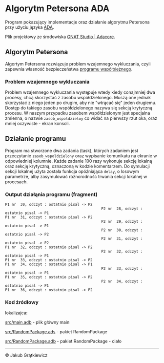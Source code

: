 # Algorytm Petersona ADA
Program pokazujący implementacje oraz działanie algorytmu Petersona przy użyciu języka [ADA](https://pl.wikipedia.org/wiki/Ada_(j%C4%99zyk_programowania)). 

Plik projektowy ze środowiska [GNAT Studio | Adacore](https://www.adacore.com/gnatpro/toolsuite/gnatstudio).

## Algorytm Petersona
Algortym Petersona rozwiązuje problem wzajemnego wykluczania, czyli zapewnia własność bezpieczeństwa [programu współbieżnego](https://pl.wikipedia.org/wiki/Przetwarzanie_wsp%C3%B3%C5%82bie%C5%BCne).

### Problem wzajemnego wykluczania
Problem wzajemnego wykluczania występuje wtedy kiedy conajmniej dwa procesy, chcą skorzystać z zasobu współdzielonego. Muszą one jednak skorzystać z niego jeden po drugim, aby nie "wtrącać się" jeden drugiemu. Dostęp do takiego zasobu współdzielonego nazywa się sekcją krytyczną procesu. W naszym przypadku zasobem współdzielonym jest specjalna zmienna, o nazwie `zasob_wspoldzieloy` co widać na pierwszy rzut oka, oraz mniej oczywiste - ekran konsoli.

## Działanie programu
Program ma stworzone dwa zadania (task), których zadaniem jest przeczytanie `zasob_wspoldzielony` oraz wypisanie komunikatu na ekranie w odpowiedniej kolumnie. Każde zadanie 100 razy wykonuje sekcję lokalną oraz sekcję krytyczną, oznaczoną w kodzie komentarzem. Do symulacji sekcji lokalnej użyta została funkcja opóźniająca `delay`, o losowym parametrze, alby zasymulować różnorodność trwania sekcji lokalnej w procesach.

### Output działąnia programu (fragment)
```
P1 nr  30, odczyt : ostatnio pisal -> P2
                                            P2 nr  28, odczyt : ostatnio pisal -> P1
P1 nr  31, odczyt : ostatnio pisal -> P2
                                            P2 nr  29, odczyt : ostatnio pisal -> P1
                                            P2 nr  30, odczyt : ostatnio pisal -> P2
                                            P2 nr  31, odczyt : ostatnio pisal -> P2
P1 nr  32, odczyt : ostatnio pisal -> P2
                                            P2 nr  32, odczyt : ostatnio pisal -> P1
P1 nr  33, odczyt : ostatnio pisal -> P2
P1 nr  34, odczyt : ostatnio pisal -> P1
                                            P2 nr  33, odczyt : ostatnio pisal -> P1
P1 nr  35, odczyt : ostatnio pisal -> P2
                                            P2 nr  34, odczyt : ostatnio pisal -> P1
P1 nr  36, odczyt : ostatnio pisal -> P2

```

### Kod żródłowy 

lokalizajca:

[src/main.adb](/src/main.adb) - plik główny main

[src/RandomPackage.ads](/src/RandomPackage.ads) - pakiet RandomPackage

[src/RandomPackage.adb](/src/RandomPackage.adb) - pakiet RandomPackage - ciało


---
&copy; Jakub Grątkiewicz
